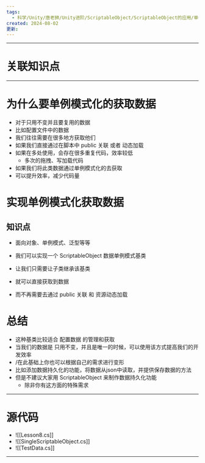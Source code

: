 ```yaml
---
tags:
  - 科学/Unity/唐老狮/Unity进阶/ScriptableObject/ScriptableObject的应用/单例模式化的获取数据
created: 2024-08-02
更新:
---
```


---
# 关联知识点



---
# 为什么要单例模式化的获取数据

- 对于只用不变并且要复用的数据
- 比如配置文件中的数据
- 我们往往需要在很多地方获取他们
- 如果我们直接通过在脚本中 public 关联 或者 动态加载
- 如果在多处使用，会存在很多重复代码，效率较低
	- 多次的拖拽、写加载代码
- 如果我们将此类数据通过单例模式化的去获取
- 可以提升效率，减少代码量
# 实现单例模式化获取数据
## 知识点

- 面向对象、单例模式、泛型等等

- 我们可以实现一个 ScriptableObject 数据单例模式基类
- 让我们只需要让子类继承该基类
- 就可以直接获取到数据
- 而不再需要去通过 public 关联 和 资源动态加载
# 总结

- 这种基类比较适合 配置数据 的管理和获取
- 当我们的数据是 只用不变，并且是唯一的时候，可以使用该方式提高我们的开发效率
- /在此基础上你也可以根据自己的需求进行变形
- 比如添加数据持久化的功能，将数据从json中读取，并提供保存数据的方法
- 但是不建议大家用 ScriptableObject 来制作数据持久化功能
	- 除非你有这方面的特殊需求

---
# 源代码

- ![[Lesson8.cs]]
- ![[SingleScriptableObject.cs]]
- ![[TestData.cs]]

---